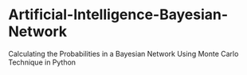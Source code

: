 # Artificial-Intelligence-Bayesian-Network
Calculating the Probabilities in a Bayesian Network Using Monte Carlo Technique in Python
